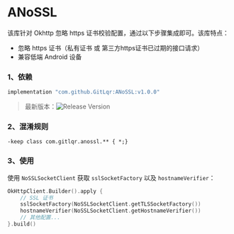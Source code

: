 # ANoSSL

该库针对 Okhttp 忽略 https 证书校验配置，通过以下步骤集成即可。该库特点：

- 忽略 https 证书（私有证书 或 第三方https证书已过期的接口请求）
- 兼容低端 Android 设备

### 1、依赖

```groovy
implementation "com.github.GitLqr:ANoSSL:v1.0.0"
```

> 最新版本：![Release Version](https://img.shields.io/github/v/release/GitLqr/ANoSSL.svg)

### 2、混淆规则

```proguard
-keep class com.gitlqr.anossl.** { *;}
```

### 3、使用

使用 `NoSSLSocketClient` 获取 `sslSocketFactory` 以及 `hostnameVerifier`：

```kotlin
OkHttpClient.Builder().apply {
    // SSL 证书
    sslSocketFactory(NoSSLSocketClient.getTLSSocketFactory())
    hostnameVerifier(NoSSLSocketClient.getHostnameVerifier())
    // 其他配置...
}.build()
```
